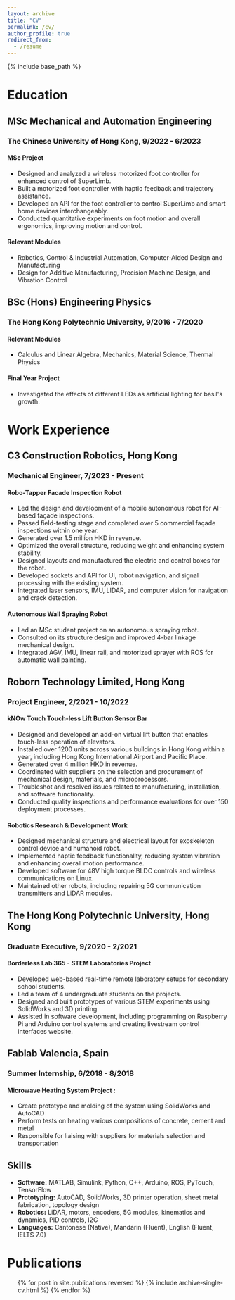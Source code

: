 ```yaml
---
layout: archive
title: "CV"
permalink: /cv/
author_profile: true
redirect_from:
  - /resume
---
```


{% include base_path %}

# Education
## MSc Mechanical and Automation Engineering
### The Chinese University of Hong Kong, 9/2022 - 6/2023
#### MSc Project
- Designed and analyzed a wireless motorized foot controller for enhanced control of SuperLimb.
- Built a motorized foot controller with haptic feedback and trajectory assistance.
- Developed an API for the foot controller to control SuperLimb and smart home devices interchangeably.
- Conducted quantitative experiments on foot motion and overall ergonomics, improving motion and control.

#### Relevant Modules
- Robotics, Control & Industrial Automation, Computer-Aided Design and Manufacturing
- Design for Additive Manufacturing, Precision Machine Design, and Vibration Control

## BSc (Hons) Engineering Physics
### The Hong Kong Polytechnic University, 9/2016 - 7/2020
#### Relevant Modules
- Calculus and Linear Algebra, Mechanics, Material Science, Thermal Physics

#### Final Year Project
- Investigated the effects of different LEDs as artificial lighting for basil's growth.

# Work Experience

## C3 Construction Robotics, Hong Kong
### Mechanical Engineer, 7/2023 - Present
#### Robo-Tapper Facade Inspection Robot
- Led the design and development of a mobile autonomous robot for AI-based façade inspections.
- Passed field-testing stage and completed over 5 commercial façade inspections within one year.
- Generated over 1.5 million HKD in revenue.
- Optimized the overall structure, reducing weight and enhancing system stability.
- Designed layouts and manufactured the electric and control boxes for the robot.
- Developed sockets and API for UI, robot navigation, and signal processing with the existing system.
- Integrated laser sensors, IMU, LIDAR, and computer vision for navigation and crack detection.

#### Autonomous Wall Spraying Robot
- Led an MSc student project on an autonomous spraying robot.
- Consulted on its structure design and improved 4-bar linkage mechanical design.
- Integrated AGV, IMU, linear rail, and motorized sprayer with ROS for automatic wall painting.

## Roborn Technology Limited, Hong Kong
### Project Engineer, 2/2021 - 10/2022
#### kNOw Touch Touch-less Lift Button Sensor Bar
- Designed and developed an add-on virtual lift button that enables touch-less operation of elevators.
- Installed over 1200 units across various buildings in Hong Kong within a year, including Hong Kong International Airport and Pacific Place.
- Generated over 4 million HKD in revenue.
- Coordinated with suppliers on the selection and procurement of mechanical design, materials, and microprocessors.
- Troubleshot and resolved issues related to manufacturing, installation, and software functionality.
- Conducted quality inspections and performance evaluations for over 150 deployment processes.

#### Robotics Research & Development Work
- Designed mechanical structure and electrical layout for exoskeleton control device and humanoid robot.
- Implemented haptic feedback functionality, reducing system vibration and enhancing overall motion performance.
- Developed software for 48V high torque BLDC controls and wireless communications on Linux.
- Maintained other robots, including repairing 5G communication transmitters and LiDAR modules.

## The Hong Kong Polytechnic University, Hong Kong
### Graduate Executive, 9/2020 - 2/2021
#### Borderless Lab 365 - STEM Laboratories Project
- Developed web-based real-time remote laboratory setups for secondary school students.
- Led a team of 4 undergraduate students on the projects.
- Designed and built prototypes of various STEM experiments using SolidWorks and 3D printing.
- Assisted in software development, including programming on Raspberry Pi and Arduino control systems and creating livestream control interfaces website.

## Fablab Valencia, Spain
### Summer Internship, 6/2018 - 8/2018
#### Microwave Heating System Project :
- Create prototype and molding of the system using SolidWorks and AutoCAD
- Perform tests on heating various compositions of concrete, cement and metal
- Responsible for liaising with suppliers for materials selection and transportation

## Skills
- **Software:** MATLAB, Simulink, Python, C++, Arduino, ROS, PyTouch, TensorFlow
- **Prototyping:** AutoCAD, SolidWorks, 3D printer operation, sheet metal fabrication, topology design
- **Robotics:** LiDAR, motors, encoders, 5G modules, kinematics and dynamics, PID controls, I2C
- **Languages:** Cantonese (Native), Mandarin (Fluent), English (Fluent, IELTS 7.0)

# Publications
<ul>{% for post in site.publications reversed %}
  {% include archive-single-cv.html %}
{% endfor %}</ul>
